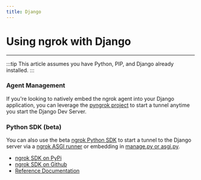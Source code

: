 ```yaml
---
title: Django
---
```


# Using ngrok with Django

---

:::tip
This article assumes you have Python, PIP, and Django already installed.
:::

### Agent Management

If you're looking to natively embed the ngrok agent into your Django application, you can leverage the [pyngrok project](https://pyngrok.readthedocs.io/en/latest/integrations.html#django) to start a tunnel anytime you start the Django Dev Server.

### Python SDK (beta)

You can also use the beta [ngrok Python SDK](https://github.com/ngrok/ngrok-python) to start a tunnel to the Django server via a [ngrok ASGI runner](https://github.com/ngrok/ngrok-python#asgi-runner---tunnels-to-uvicorn-gunicorn-django-and-more-with-no-code) or embedding in [manage.py or asgi.py](https://github.com/ngrok/ngrok-python#frameworks).

- [ngrok SDK on PyPi](https://pypi.org/project/ngrok/)
- [ngrok SDK on Github](https://github.com/ngrok/ngrok-python)
- [Reference Documentation](https://ngrok.github.io/ngrok-python/)
